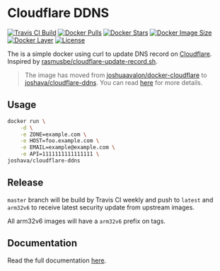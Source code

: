# Cloudflare DDNS

[![Travis CI Build][travis-badge]][travis]
[![Docker Pulls][docker-pull]][docker] 
[![Docker Stars][docker-star]][docker] 
[![Docker Image Size][docker-size]][docker-tag] 
[![Docker Layer][docker-layer]][docker-tag]
[![License][license-badge]][license]

The is a simple docker using curl to update DNS record on [Cloudflare][cloudflare]. Inspired by [rasmusbe/cloudflare-update-record.sh][rasmusbe].

> The image has moved from [joshuaavalon/docker-cloudflare][joshuaavalon] to [joshava/cloudflare-ddns][docker].
You can read [here][details] for more details.

## Usage

```bash
docker run \
    -d \
    -e ZONE=example.com \
    -e HOST=foo.example.com \
    -e EMAIL=example@example.com \
    -e API=1111111111111111 \
joshava/cloudflare-ddns
```

## Release

`master` branch will be build by Travis CI weekly and push to `latest` and `arm32v6` to receive latest security update from upstream images.

All arm32v6 images will have a `arm32v6` prefix on tags.

## Documentation

Read the full documentation [here][documentation].

[travis-badge]: https://img.shields.io/travis/joshuaavalon/docker-cloudflare.svg
[travis]: https://travis-ci.org/joshuaavalon/docker-cloudflare/
[docker]: https://hub.docker.com/r/joshava/cloudflare-ddns/
[docker-tag]: https://hub.docker.com/r/joshava/cloudflare-ddns/tags/
[docker-pull]: https://img.shields.io/docker/pulls/joshava/cloudflare-ddns.svg
[docker-star]: https://img.shields.io/docker/stars/joshava/cloudflare-ddns.svg
[docker-size]: https://img.shields.io/microbadger/image-size/joshava/cloudflare-ddns.svg
[docker-layer]: https://img.shields.io/microbadger/layers/joshava/cloudflare-ddns.svg
[license]: https://github.com/docker-cloudflare/blob/master/LICENSE
[license-badge]: https://img.shields.io/github/license/joshuaavalon/docker-cloudflare.svg
[cloudflare]: https://www.cloudflare.com
[rasmusbe]: https://gist.github.com/rasmusbe/fc2e270095f1a3b41348/
[documentation]: https://joshuaavalon.github.io/docker-cloudflare/
[joshuaavalon]: https://hub.docker.com/r/joshuaavalon/cloudflare-ddns/
[details]: https://joshuaavalon.github.io/docker-cloudflare/faq/
